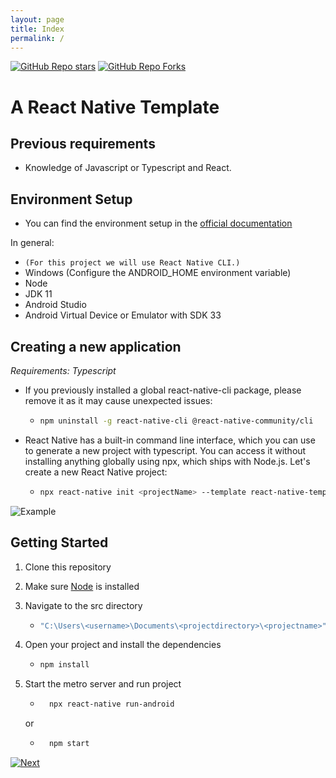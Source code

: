 ```yaml
---
layout: page
title: Index
permalink: /
---
```


[![GitHub Repo stars](https://img.shields.io/github/stars/juanDmedina/rncomponents.github.io?color=%2361dbfb&style=for-the-badge&logo=github)](https://github.com/juanDmedina/rncomponents.github.io/stargazers/) [![GitHub Repo Forks](https://img.shields.io/github/forks/juanDmedina/rncomponents.github.io?color=%2361dbfb&style=for-the-badge&logo=github&label=Forks)](https://github.com/juanDmedina/rncomponents.github.io/network/members)

# A React Native Template


## Previous requirements

- Knowledge of Javascript or Typescript and React.

##  Environment Setup

- You can find the environment setup in the [official documentation](https://reactnative.dev/docs/environment-setup)

In general: 

- ```(For this project we will use React Native CLI.)```
- Windows (Configure the ANDROID_HOME environment variable)
- Node
- JDK 11
- Android Studio
- Android Virtual Device or Emulator with SDK 33

## Creating a new application

*Requirements: Typescript*

- If you previously installed a global react-native-cli package, please remove it as it may cause unexpected issues:

   - ```bash
     npm uninstall -g react-native-cli @react-native-community/cli
     ```

- React Native has a built-in command line interface, which you can use to generate a new project with typescript. You can access it without installing anything globally using npx, which ships with Node.js. Let's create a new React Native project:

   - ```bash
     npx react-native init <projectName> --template react-native-template-typescript
     ```

![Example](/rncomponets.github.io/assets/inital-projectpng.png)


## Getting Started

1. Clone this repository
1. Make sure [Node](https://nodejs.org/en/) is installed
1. Navigate to the src directory

   - ```bash
     "C:\Users\<username>\Documents\<projectdirectory>\<projectname>"
     ```

1. Open your project and install the dependencies

   - ```bash
     npm install
     ```
1. Start the metro server and run project

    - ```bash
        npx react-native run-android
        ```
    or 
    
    - ```bash
        npm start
        ```

[![Next]][NextShield]


[Next]: https://img.shields.io/badge/-Next-blue
[NextShield]: /structure.md
